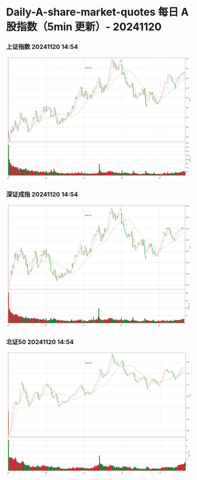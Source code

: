 
# Daily-A-share-market-quotes 每日 A 股指数（5min 更新）- 20241120

### 上证指数 20241120 14:54
![](./fig/2024/11/20241120-sh000001.png)

### 深证成指 20241120 14:54
![](./fig/2024/11/20241120-sz399001.png)

### 北证50 20241120 14:54
![](./fig/2024/11/20241120-bj899050.png)
